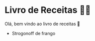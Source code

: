 # Livro de Receitas :woman_cook:

Olá, bem vindo ao livro de receitas :wave:

- Strogonoff de frango

